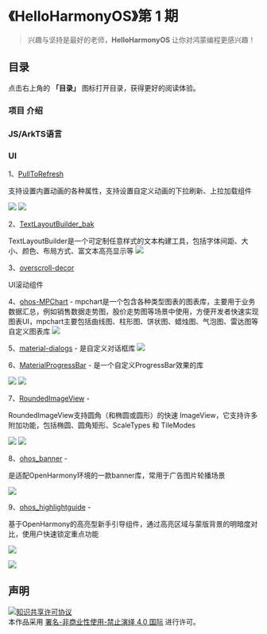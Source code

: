 # 《HelloHarmonyOS》第 1 期
> 兴趣与坚持是最好的老师，**HelloHarmonyOS** 让你对鸿蒙编程更感兴趣！


## 目录

点击右上角的 **「目录」** 图标打开目录，获得更好的阅读体验。


### 项目 介绍


### JS/ArkTS语言

### UI
1、[PullToRefresh](https://gitee.com/openharmony-sig/PullToRefresh) 

 支持设置内置动画的各种属性，支持设置自定义动画的下拉刷新、上拉加载组件

![](https://gitee.com/openharmony-sig/PullToRefresh/raw/master/gifs/Refresh.gif)
![](https://gitee.com/openharmony-sig/PullToRefresh/raw/master/gifs/LoadMore.gif)

2、[TextLayoutBuilder_bak](https://gitee.com/openharmony-sig/TextLayoutBuilder_bak) 

 TextLayoutBuilder是一个可定制任意样式的文本构建工具，包括字体间距、大小、颜色、布局方式、富文本高亮显示等
![](https://gitee.com/openharmony-sig/TextLayoutBuilder_bak/raw/master/preview.gif)


3、[overscroll-decor](https://gitee.com/openharmony-sig/overscroll-decor) 

 UI滚动组件

4、[ohos-MPChart](https://gitee.com/openharmony-sig/ohos-MPChart) - 
mpchart是一个包含各种类型图表的图表库，主要用于业务数据汇总，例如销售数据走势图，股价走势图等场景中使用，方便开发者快速实现图表UI，mpchart主要包括曲线图、柱形图、饼状图、蜡烛图、气泡图、雷达图等自定义图表库
![](https://gitee.com/openharmony-sig/ohos-MPChart/raw/master/preview/preview.gif)

5、[material-dialogs](https://gitee.com/openharmony-sig/material-dialogs) - 是自定义对话框库
![](https://gitee.com/openharmony-sig/material-dialogs/raw/master/screenshots/operation.gif)

6、[MaterialProgressBar](https://gitee.com/openharmony-sig/MaterialProgressBar) - 是一个自定义ProgressBar效果的库

![](https://gitee.com/openharmony-sig/MaterialProgressBar/raw/master/gifs/customStyle.gif)
![](https://gitee.com/openharmony-sig/MaterialProgressBar/raw/master/gifs/color.gif)

7、[RoundedImageView](https://gitee.com/openharmony-sig/RoundedImageView) - 

RoundedImageView支持圆角（和椭圆或圆形）的快速 ImageView，它支持许多附加功能，包括椭圆、圆角矩形、ScaleTypes 和 TileModes

![](https://gitee.com/openharmony-sig/RoundedImageView/raw/master/image/image_svg.png)
![](https://gitee.com/openharmony-sig/RoundedImageView/raw/master/image/image_ovals.png)

8、[ohos_banner](https://gitee.com/openharmony-sig/ohos_banner) - 

是适配OpenHarmony环境的一款banner库，常用于广告图片轮播场景

![](https://gitee.com/openharmony-sig/ohos_banner/raw/master/screenshot/banner.gif)

9、[ohos_highlightguide](https://gitee.com/openharmony-sig/ohos_highlightguide) -

基于OpenHarmony的高亮型新手引导组件，通过高亮区域与蒙版背景的明暗度对比，使用户快速锁定重点功能

![](https://gitee.com/openharmony-sig/ohos_highlightguide/raw/master/screenshot/highLightGuide1.gif)

![](https://gitee.com/openharmony-sig/ohos_highlightguide/raw/master/screenshot/highLightGuide2.gif)




## 声明
<a rel="license" href="https://creativecommons.org/licenses/by-nc-nd/4.0/deed.zh"><img alt="知识共享许可协议" style="border-width: 0" src="https://licensebuttons.net/l/by-nc-nd/4.0/88x31.png"></a><br>本作品采用 <a rel="license" href="https://creativecommons.org/licenses/by-nc-nd/4.0/deed.zh">署名-非商业性使用-禁止演绎 4.0 国际</a> 进行许可。
